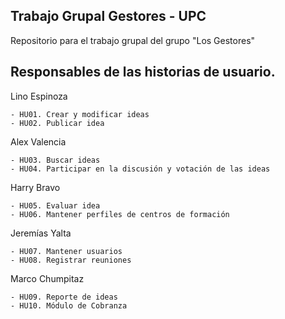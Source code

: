 ## Trabajo Grupal Gestores - UPC

Repositorio para el trabajo grupal del grupo "Los Gestores"

## Responsables de las historias de usuario.

Lino Espinoza

	- HU01. Crear y modificar ideas
	- HU02. Publicar idea

Alex Valencia

	- HU03. Buscar ideas
	- HU04. Participar en la discusión y votación de las ideas

Harry Bravo

	- HU05. Evaluar idea
	- HU06. Mantener perfiles de centros de formación

Jeremías Yalta

	- HU07. Mantener usuarios
	- HU08. Registrar reuniones

Marco Chumpitaz

	- HU09. Reporte de ideas
	- HU10. Módulo de Cobranza
